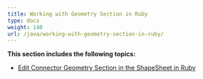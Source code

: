```yaml
---
title: Working with Geometry Section in Ruby
type: docs
weight: 140
url: /java/working-with-geometry-section-in-ruby/
---
```


**This section includes the following topics:**

- [Edit Connector Geometry Section in the ShapeSheet in Ruby](/diagram/java/edit-connector-geometry-section-in-the-shapesheet-in-ruby-html/)
